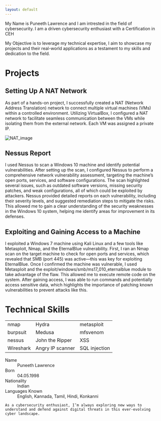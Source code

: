 ```yaml
---
layout: default
---
```


<!---Text can be **bold**, _italic_, ~~strikethrough~~ or `keyword`. -->



My Name is Puneeth Lawrence and I am intrested in the field of cybersecurity. I am a driven cybersecurity enthusiast with a Certification in CEH 

My Objective is to leverage my technical expertise, I aim to showcase my projects and their real-world applications as a testament to my skills and dedication to the field.

# Projects

## Setting Up A NAT Network

As part of a hands-on project, I successfully created a NAT (Network Address Translation) network to connect multiple virtual machines (VMs) within a controlled environment. Utilizing VirtualBox, I configured a NAT network to facilitate seamless communication between the VMs while isolating them from the external network. Each VM was assigned a private IP.

![NAT_image](https://raw.githubusercontent.com/PuneethLawrence/PuneethCybersec.github.io/main/Nat_net.png)

## Nessus Report

I used Nessus to scan a Windows 10 machine and identify potential vulnerabilities. After setting up the scan, I configured Nessus to perform a comprehensive network vulnerability assessment, targeting the machine’s open ports, services, and software configurations. The scan highlighted several issues, such as outdated software versions, missing security patches, and weak configurations, all of which could be exploited by attackers. Nessus provided detailed reports on each vulnerability, including their severity levels, and suggested remediation steps to mitigate the risks. This allowed me to gain a clear understanding of the security weaknesses in the Windows 10 system, helping me identify areas for improvement in its defenses.

## Exploiting and Gaining Access to a Machine

I exploited a Windows 7 machine using Kali Linux and a few tools like Metasploit, Nmap, and the EternalBlue vulnerability. First, I ran an Nmap scan on the target machine to check for open ports and services, which revealed that SMB (port 445) was active—this was key for exploiting EternalBlue. Once I confirmed the machine was vulnerable, I used Metasploit and the exploit/windows/smb/ms17_010_eternalblue module to take advantage of the flaw. This allowed me to execute remote code on the system. After gaining access, I was able to run commands and potentially access sensitive data, which highlights the importance of patching known vulnerabilities to prevent attacks like this.

# Technical Skills

|              |                   |                |
|--------------|-------------------|----------------|
| nmap         | Hydra             | metasploit     |
| burpsuit     | Medusa            | mfsvenom       |
| nessus       | John the Ripper   | XSS            |
| Wireshark    | Angry IP scanner  | SQL injection  |


<dl>
<dt>Name</dt>
<dd>Puneeth Lawrence</dd>
<dt>Born</dt>
<dd>04.05.1998</dd>
<dt>Nationality</dt>
<dd>Indian</dd>
<dt>Languages Known</dt>
<dd>English, Kannada, Tamil, Hindi, Konkanni</dd>
</dl>

```
As a cybersecurity enthusiast, I’m always exploring new ways to understand and defend against digital threats in this ever-evolving cyber landscape.
```

